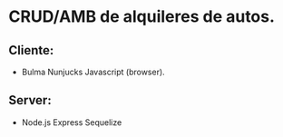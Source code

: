 # CRUD/AMB de alquileres de autos.
## Cliente:
* Bulma Nunjucks Javascript (browser).
## Server:
* Node.js Express Sequelize
